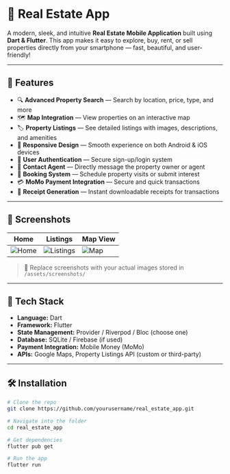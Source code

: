 # 🏡 Real Estate App

A modern, sleek, and intuitive **Real Estate Mobile Application** built using **Dart & Flutter**. This app makes it easy to explore, buy, rent, or sell properties directly from your smartphone — fast, beautiful, and user-friendly!

---

## 🚀 Features

- 🔍 **Advanced Property Search** — Search by location, price, type, and more
- 🗺️ **Map Integration** — View properties on an interactive map
- 🏷️ **Property Listings** — See detailed listings with images, descriptions, and amenities
- 📱 **Responsive Design** — Smooth experience on both Android & iOS devices
- 👤 **User Authentication** — Secure sign-up/login system
- 💬 **Contact Agent** — Directly message the property owner or agent
- 🧾 **Booking System** — Schedule property visits or submit interest
- 💳 **MoMo Payment Integration** — Secure and quick transactions
- 📄 **Receipt Generation** — Instant downloadable receipts for transactions

---

## 📸 Screenshots

| Home | Listings | Map View |
|------|----------|----------|
| ![Home](assets/screenshots/home.png) | ![Listings](assets/screenshots/listings.png) | ![Map](assets/screenshots/map.png) |

> 📌 Replace screenshots with your actual images stored in `/assets/screenshots/`

---

## 🧰 Tech Stack

- **Language:** Dart  
- **Framework:** Flutter  
- **State Management:** Provider / Riverpod / Bloc (choose one)  
- **Database:** SQLite / Firebase (if used)  
- **Payment Integration:** Mobile Money (MoMo)  
- **APIs:** Google Maps, Property Listings API (custom or third-party)  

---

## 🛠️ Installation

```bash
# Clone the repo
git clone https://github.com/yourusername/real_estate_app.git

# Navigate into the folder
cd real_estate_app

# Get dependencies
flutter pub get

# Run the app
flutter run
